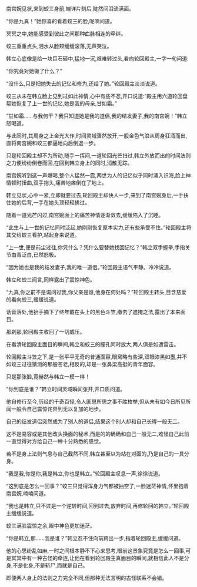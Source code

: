 
南宫婉见状,来到蛟三身前,端详片刻后,陡然间泪流满面。

“你是九真！”她惊喜的看着蛟三的脸,呢喃问道。

冥冥之中,她能感受到彼此之间那种血脉相连的牵绊。

蛟三重重点头,泪水从脸颊缓缓滚落,无声哭泣。

韩立心底像是给一块巨石砸中,猛地一沉,艰难转过头,看向轮回殿主,一字一句问道:

“你究竟对她做了什么？”

“没什么,只是把她失去的记忆和修为,还给了她。”轮回殿主淡淡说道。

蛟三从未在韩立脸上见到过如此神情,心中有些不忍,开口说道:“殿主用六道轮回盘帮她恢复了上一世的记忆,她是我的母亲,甘如霜。”

“甘如霜……与我何干？我只知道她是我的道侣,我的结发妻子,我的南宫婉！”韩立怒喝道。

与此同时,其周身之上金光大作,时间灵域骤然放开,一股金色气浪从周身狂涌而出,直将南宫婉和蛟三都逼地向后倒退一步。

只是轮回殿主却不为所动,随手一挥间,一道轮回光芒扫过,韩立外放而出的时间法则之力便纷纷倒卷而回,在回到韩立身上的同时,消散无踪。

南宫婉听到这一声爆喝,整个人猛然一震,两世为人的记忆似乎同时涌入识海,脸上神情顿时扭曲,双手抱头,痛苦地瘫倒在了地上。

韩立见状,心中一紧,立即就要过去,轮回殿主却快人一步,来到了南宫婉身后,一手扶住她的后背,一手在她头顶轻轻拂过。

随着一道光芒闪过,南宫婉面上的痛苦神情逐渐敛去,缓缓陷入了沉睡。

“此生与上一世的记忆同时泛起,她刚刚恢复原本实力,还有些承受不住。”轮回殿主将其交给蛟三看护,站起身来说道。

“上一世,便是前尘过往,你凭什么？凭什么要替她找回记忆？”韩立双手握拳,手指关节由青泛白,已然怒极。

“因为她也是我的结发妻子,我的唯一道侣。”轮回殿主语气平静。冷冷说道。

韩立和蛟三闻言,同样露出了震惊神色。

“九真,你之前不是询问过我,你父亲是谁,他身在何处吗？”轮回殿主转头,目含慈爱的看向蛟三,缓缓说道。

话音落处,他抬手摘下了终年戴在头上的黑色斗笠,撤去了遮掩之法,露出了本来面目。

那刹那,轮回殿主收回了一切威压。

在看清轮回殿主面目的瞬间,韩立和蛟三的瞳孔同时放大,两人俱是如遭雷击。

轮回殿主斗笠之下,是一张平平无奇的普通面容,眼窝略有些深,双眼漆黑如墨,并不如蛟三过往猜测的那般苍老,相反的,却是一张鼻梁高挺的青年面容。

只是那张脸,竟赫然与韩立一模一样！

“你到底是谁？”韩立时间灵域瞬间张开,开口质问道。

他自修行至今,历经的千奇百怪,令人匪思所思之事不胜枚举,但从未有如今日所见所闻一般令自己震惊诧异到无以复加的地步。

自己的结发道侣突然成为了别人的道侣,结果这个别人却和自己长得一般无二。

这不是易容或是其他改头换面的秘术,而是的的确确和自己一般无二,难怪自己此前一直觉得对方给自己一种十分熟悉的感觉。

若不是身上法则气息与自己截然不同,韩立甚至以为站在对面的,乃是自己的一具分身。

“我是我,你是你,我是韩立,你也是韩立。”轮回殿主叹息一声,徐徐说道。

“这到底是怎么一回事？”蛟三只觉得浑身力气都被抽空了,一脸迷茫神情,怀里抱着南宫婉,喃喃问道。

“我也是韩立,只不过是一个逆转时间,回到过去,放弃时间,再修轮回的韩立。”轮回殿主缓缓说道。

蛟三满脸震惊之余,眼中神色更加迷茫。

“你是韩立,那……我是谁？”韩立忍不住向前跨出一步,指着轮回殿主,缓缓问道。

他的心思纷乱如麻,一时之间根本静不下心来思考,眼前这景象究竟是怎么一回事,可是冥冥中有一种古怪的牵连,让他在看到轮回殿主真面目的瞬间,就相信此人不是分身,不是化身,不是斩尸,而就是自己。

即便两人身上的法则之力完全不同,但那种无法言明的古怪联系不会错。